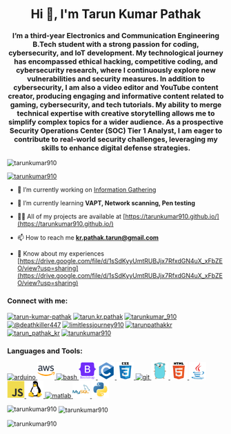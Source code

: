 <h1 align="center">Hi 👋, I'm Tarun Kumar Pathak</h1>
<h3 align="center">I’m a third-year Electronics and Communication Engineering B.Tech student with a strong passion for coding, cybersecurity, and IoT development. My technological journey has encompassed ethical hacking, competitive coding, and cybersecurity research, where I continuously explore new vulnerabilities and security measures. In addition to cybersecurity, I am also a video editor and YouTube content creator, producing engaging and informative content related to gaming, cybersecurity, and tech tutorials. My ability to merge technical expertise with creative storytelling allows me to simplify complex topics for a wider audience. As a prospective Security Operations Center (SOC) Tier 1 Analyst, I am eager to contribute to real-world security challenges, leveraging my skills to enhance digital defense strategies.</h3>

<p align="left"> <img src="https://komarev.com/ghpvc/?username=tarunkumar910&label=Profile%20views&color=0e75b6&style=flat" alt="tarunkumar910" /> </p>

<p align="left"> <a href="https://github.com/ryo-ma/github-profile-trophy"><img src="https://github-profile-trophy.vercel.app/?username=tarunkumar910" alt="tarunkumar910" /></a> </p>

- 🔭 I’m currently working on [Information Gathering](https://github.com/tarunkumar910/information-gathering)

- 🌱 I’m currently learning **VAPT, Network scanning, Pen testing**

- 👨‍💻 All of my projects are available at [https://tarunkumar910.github.io/](https://tarunkumar910.github.io/)

- 📫 How to reach me **kr.pathak.tarun@gmail.com**

- 📄 Know about my experiences [https://drive.google.com/file/d/1sSdKyyUmtRUBJjx7RfxdGN4uX_xFbZEO/view?usp=sharing](https://drive.google.com/file/d/1sSdKyyUmtRUBJjx7RfxdGN4uX_xFbZEO/view?usp=sharing)

<h3 align="left">Connect with me:</h3>
<p align="left">
<a href="https://linkedin.com/in/tarun-kumar-pathak" target="blank"><img align="center" src="https://raw.githubusercontent.com/rahuldkjain/github-profile-readme-generator/master/src/images/icons/Social/linked-in-alt.svg" alt="tarun-kumar-pathak" height="30" width="40" /></a>
<a href="https://fb.com/tarun.kr.pathak" target="blank"><img align="center" src="https://raw.githubusercontent.com/rahuldkjain/github-profile-readme-generator/master/src/images/icons/Social/facebook.svg" alt="tarun.kr.pathak" height="30" width="40" /></a>
<a href="https://instagram.com/tarunkumar_910" target="blank"><img align="center" src="https://raw.githubusercontent.com/rahuldkjain/github-profile-readme-generator/master/src/images/icons/Social/instagram.svg" alt="tarunkumar_910" height="30" width="40" /></a>
<a href="https://medium.com/@deathkiller447" target="blank"><img align="center" src="https://raw.githubusercontent.com/rahuldkjain/github-profile-readme-generator/master/src/images/icons/Social/medium.svg" alt="@deathkiller447" height="30" width="40" /></a>
<a href="https://www.youtube.com/c/limitlessjourney910" target="blank"><img align="center" src="https://raw.githubusercontent.com/rahuldkjain/github-profile-readme-generator/master/src/images/icons/Social/youtube.svg" alt="limitlessjourney910" height="30" width="40" /></a>
<a href="https://www.codechef.com/users/tarunpathakkr" target="blank"><img align="center" src="https://cdn.jsdelivr.net/npm/simple-icons@3.1.0/icons/codechef.svg" alt="tarunpathakkr" height="30" width="40" /></a>
<a href="https://www.hackerrank.com/tarun_pathak_kr" target="blank"><img align="center" src="https://raw.githubusercontent.com/rahuldkjain/github-profile-readme-generator/master/src/images/icons/Social/hackerrank.svg" alt="tarun_pathak_kr" height="30" width="40" /></a>
<a href="https://www.leetcode.com/tarunkumar910" target="blank"><img align="center" src="https://raw.githubusercontent.com/rahuldkjain/github-profile-readme-generator/master/src/images/icons/Social/leet-code.svg" alt="tarunkumar910" height="30" width="40" /></a>
</p>

<h3 align="left">Languages and Tools:</h3>
<p align="left"> <a href="https://www.arduino.cc/" target="_blank" rel="noreferrer"> <img src="https://cdn.worldvectorlogo.com/logos/arduino-1.svg" alt="arduino" width="40" height="40"/> </a> <a href="https://aws.amazon.com" target="_blank" rel="noreferrer"> <img src="https://raw.githubusercontent.com/devicons/devicon/master/icons/amazonwebservices/amazonwebservices-original-wordmark.svg" alt="aws" width="40" height="40"/> </a> <a href="https://www.gnu.org/software/bash/" target="_blank" rel="noreferrer"> <img src="https://www.vectorlogo.zone/logos/gnu_bash/gnu_bash-icon.svg" alt="bash" width="40" height="40"/> </a> <a href="https://getbootstrap.com" target="_blank" rel="noreferrer"> <img src="https://raw.githubusercontent.com/devicons/devicon/master/icons/bootstrap/bootstrap-plain-wordmark.svg" alt="bootstrap" width="40" height="40"/> </a> <a href="https://www.cprogramming.com/" target="_blank" rel="noreferrer"> <img src="https://raw.githubusercontent.com/devicons/devicon/master/icons/c/c-original.svg" alt="c" width="40" height="40"/> </a> <a href="https://www.w3schools.com/css/" target="_blank" rel="noreferrer"> <img src="https://raw.githubusercontent.com/devicons/devicon/master/icons/css3/css3-original-wordmark.svg" alt="css3" width="40" height="40"/> </a> <a href="https://git-scm.com/" target="_blank" rel="noreferrer"> <img src="https://www.vectorlogo.zone/logos/git-scm/git-scm-icon.svg" alt="git" width="40" height="40"/> </a> <a href="https://golang.org" target="_blank" rel="noreferrer"> <img src="https://raw.githubusercontent.com/devicons/devicon/master/icons/go/go-original.svg" alt="go" width="40" height="40"/> </a> <a href="https://www.w3.org/html/" target="_blank" rel="noreferrer"> <img src="https://raw.githubusercontent.com/devicons/devicon/master/icons/html5/html5-original-wordmark.svg" alt="html5" width="40" height="40"/> </a> <a href="https://www.java.com" target="_blank" rel="noreferrer"> <img src="https://raw.githubusercontent.com/devicons/devicon/master/icons/java/java-original.svg" alt="java" width="40" height="40"/> </a> <a href="https://developer.mozilla.org/en-US/docs/Web/JavaScript" target="_blank" rel="noreferrer"> <img src="https://raw.githubusercontent.com/devicons/devicon/master/icons/javascript/javascript-original.svg" alt="javascript" width="40" height="40"/> </a> <a href="https://www.linux.org/" target="_blank" rel="noreferrer"> <img src="https://raw.githubusercontent.com/devicons/devicon/master/icons/linux/linux-original.svg" alt="linux" width="40" height="40"/> </a> <a href="https://www.mathworks.com/" target="_blank" rel="noreferrer"> <img src="https://upload.wikimedia.org/wikipedia/commons/2/21/Matlab_Logo.png" alt="matlab" width="40" height="40"/> </a> <a href="https://www.mysql.com/" target="_blank" rel="noreferrer"> <img src="https://raw.githubusercontent.com/devicons/devicon/master/icons/mysql/mysql-original-wordmark.svg" alt="mysql" width="40" height="40"/> </a> <a href="https://www.python.org" target="_blank" rel="noreferrer"> <img src="https://raw.githubusercontent.com/devicons/devicon/master/icons/python/python-original.svg" alt="python" width="40" height="40"/> </a> </p>

<p><img align="left" src="https://github-readme-stats.vercel.app/api/top-langs?username=tarunkumar910&show_icons=true&locale=en&layout=compact" alt="tarunkumar910" /></p>

<p>&nbsp;<img align="center" src="https://github-readme-stats.vercel.app/api?username=tarunkumar910&show_icons=true&locale=en" alt="tarunkumar910" /></p>

<p><img align="center" src="https://github-readme-streak-stats.herokuapp.com/?user=tarunkumar910&" alt="tarunkumar910" /></p>
